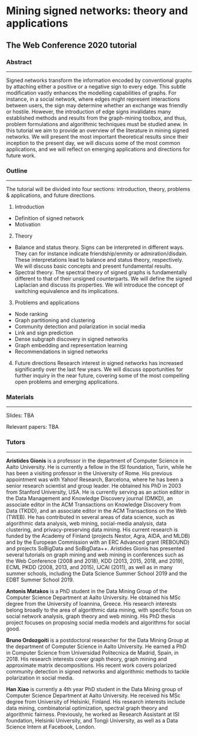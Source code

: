 # Mining signed networks: theory and applications
## The Web Conference 2020 tutorial

### Abstract
---
Signed networks transform the information encoded by conventional graphs by attaching either a positive or a negative sign to every edge. This subtle modification vastly enhances the modelling capabilities of graphs. For instance, in a social network, where edges might represent interactions between users, the sign may determine whether an exchange was friendly or hostile. However, the introduction of edge signs invalidates many established methods and results from the graph-mining toolbox, and thus, problem formulations and algorithmic techniques must be studied anew. In this tutorial we aim to provide an overview of the literature in mining signed networks. We will present the most important theoretical results since their inception to the present day, we will discuss some of the most common applications, and we will reflect on emerging applications and directions for future work.

### Outline
---
The tutorial will be divided into four sections: introduction, theory, problems & applications, and future directions.


1. Introduction
  * Definition of signed network
  * Motivation


2. Theory
  * Balance and status theory. Signs can be interpreted in different ways. They can for instance indicate friendship/enmity or admiration/disdain. These interpretations lead to balance and status theory, respectively. We will discuss basic concepts and present fundamental results.
  * Spectral theory. The spectral theory of signed graphs is fundamentally different to that of their unsigned counterparts. We will define the signed Laplacian and discuss its properties. We will introduce the concept of switching equivalence and its implications.


3. Problems and applications
  * Node ranking
  * Graph partitioning and clustering
  * Community detection and polarization in social media
  * Link and sign prediction
  * Dense subgraph discovery in signed networks
  * Graph embedding and representation learning
  * Recommendations in signed networks


4. Future directions
Research interest in signed networks has increased significantly over the last few years. We will discuss opportunities for further inquiry in the near future, covering some of the most compelling open problems and emerging applications.

### Materials
---

Slides: TBA

Relevant papers: TBA

### Tutors
---

**Aristides Gionis** is a professor in the department of Computer Science in Aalto University. He is currently a fellow in the ISI foundation, Turin, while he has been a visiting professor in the University of Rome. His previous appointment was with Yahoo! Research, Barcelona, where he has been a senior research scientist and group leader. He obtained his PhD in 2003 from Stanford University, USA. He is currently serving as an action editor in the Data Management and Knowledge Discovery journal (DMKD), an associate editor in the ACM Transactions on Knowledge Discovery from Data (TKDD), and an associate editor in the ACM Transactions on the Web (TWEB). He has contributed in several areas of data science, such as algorithmic data analysis, web mining, social-media analysis, data clustering, and privacy-preserving data mining. His current research is funded by the Academy of Finland (projects Nestor, Agra, AIDA, and MLDB) and by the European Commission with an ERC Advanced grant (REBOUND) and projects SoBigData and SoBigData++.
Aristides Gionis has presented several tutorials on graph mining and web mining in conferences such as the Web Conference (2008 and 2018), KDD (2013, 2015, 2018, and 2019), ECML PKDD (2008, 2013, and 2015), IJCAI (2011), as well as in many summer schools, including the Data Science Summer School 2019 and the EDBT Summer School 2019.

**Antonis Matakos** is a PhD student in the Data Mining Group of the Computer Science Department at Aalto University. He obtained his MSc degree from the University of Ioannina, Greece. His research interests belong broadly to the area of algorithmic data mining, with specific focus on social network analysis, graph theory and web mining. His PhD thesis project focuses on proposing social media models and algorithms for social good.

**Bruno Ordozgoiti** is a postdoctoral researcher for the Data Mining Group at the department of Computer Science in Aalto University. He earned a PhD in Computer Science from Universidad Politecnica de Madrid, Spain, in 2018. His research interests cover graph theory, graph mining and approximate matrix decompositions. His recent work covers polarized community detection in signed networks and algorithmic methods to tackle polarization in social media.

**Han Xiao** is currently a 4th year PhD student in the Data Mining group of Computer Science Department at Aalto University. He received his MSc degree from University of Helsinki, Finland. His research interests include data mining, combinatorial optimization, spectral graph theory and algorithmic fairness. Previously, he worked as Research Assistant at ISI foundation, Helsinki University, and Tongji University, as well as a Data Science Intern at Facebook, London.
